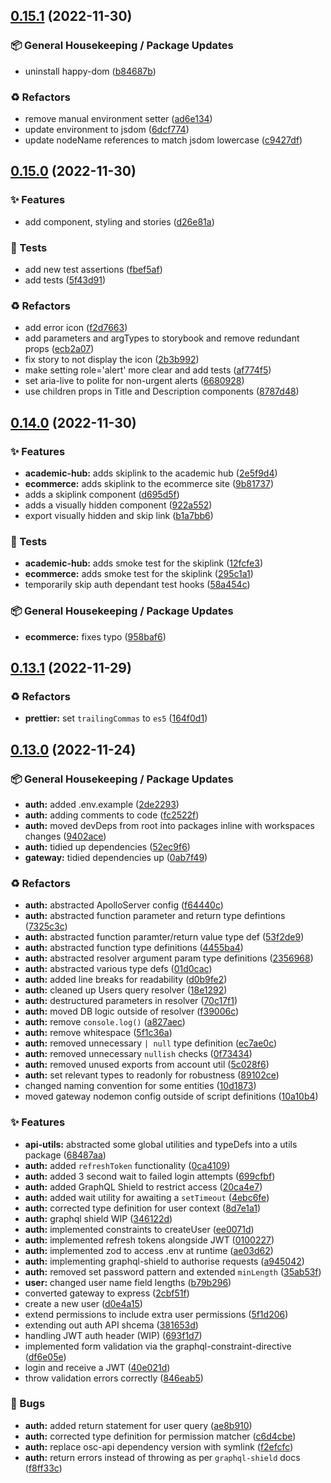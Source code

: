 ## [0.15.1](https://github.com/Open-Study-College/osc/compare/v0.15.0...v0.15.1) (2022-11-30)


### 📦 General Housekeeping / Package Updates

* uninstall happy-dom ([b84687b](https://github.com/Open-Study-College/osc/commit/b84687b714a217f8de7babb064841be7f3dbb66c))


### ♻️ Refactors

* remove manual environment setter ([ad6e134](https://github.com/Open-Study-College/osc/commit/ad6e134a242a809658634f5698359d4667b0099e))
* update environment to jsdom ([6dcf774](https://github.com/Open-Study-College/osc/commit/6dcf774b8d4065c615e2e5341c91496ff990dbdb))
* update nodeName references to match jsdom lowercase ([c9427df](https://github.com/Open-Study-College/osc/commit/c9427df66a743d3cab6eb288e1f45a89b0f6fa35))

## [0.15.0](https://github.com/Open-Study-College/osc/compare/v0.14.0...v0.15.0) (2022-11-30)


### ✨ Features

* add component, styling and stories ([d26e81a](https://github.com/Open-Study-College/osc/commit/d26e81af44f88d9ebef8715c80c042dfe980f468))


### 🧪 Tests

* add new test assertions ([fbef5af](https://github.com/Open-Study-College/osc/commit/fbef5af68a50d3a67ee6db8cbc96cd9bfd1aabf8))
* add tests ([5f43d91](https://github.com/Open-Study-College/osc/commit/5f43d916b534dbbcb5cc57285284b3a35f75e997))


### ♻️ Refactors

* add error icon ([f2d7663](https://github.com/Open-Study-College/osc/commit/f2d7663c976f6d80695821a9c0b60957b5f3b5dc))
* add parameters and argTypes to storybook and remove redundant props ([ecb2a07](https://github.com/Open-Study-College/osc/commit/ecb2a07f406ffa0a277fc58ff26bec0e5ff26af4))
* fix story to not display the icon ([2b3b992](https://github.com/Open-Study-College/osc/commit/2b3b99299d1ef3e55c9faa575b63f1f4865bd93d))
* make setting role='alert' more clear and add tests ([af774f5](https://github.com/Open-Study-College/osc/commit/af774f5d97c461ce2cbe33198fc3f52ca872dad2))
* set aria-live to polite for non-urgent alerts ([6680928](https://github.com/Open-Study-College/osc/commit/6680928cc85f8acc7753c710d3c0c5e5513d8692))
* use children props in Title and Description components ([8787d48](https://github.com/Open-Study-College/osc/commit/8787d48a77822b447a924853d69f19c7e8da025f))

## [0.14.0](https://github.com/Open-Study-College/osc/compare/v0.13.1...v0.14.0) (2022-11-30)


### ✨ Features

* **academic-hub:** adds skiplink to the academic hub ([2e5f9d4](https://github.com/Open-Study-College/osc/commit/2e5f9d44ad5f34629e047c6619fd3d4ce02c6e5e))
* **ecommerce:** adds skiplink to the ecommerce site ([9b81737](https://github.com/Open-Study-College/osc/commit/9b817372b7e05a7f19b5d9fdf425bad1437ff428))
* adds a skiplink component ([d695d5f](https://github.com/Open-Study-College/osc/commit/d695d5f91b7bcd803a6baa568d5cf746f9dd593f))
* adds a visually hidden component ([922a552](https://github.com/Open-Study-College/osc/commit/922a5523bd2539645b503f1c0846fb62fb4bbfb5))
* export visually hidden and skip link ([b1a7bb6](https://github.com/Open-Study-College/osc/commit/b1a7bb61a60812585269b2c915310f7df4e99b52))


### 🧪 Tests

* **academic-hub:** adds smoke test for the skiplink ([12fcfe3](https://github.com/Open-Study-College/osc/commit/12fcfe3461ab6d8770240617bb10b86d773eefaf))
* **ecommerce:** adds smoke test for the skiplink ([295c1a1](https://github.com/Open-Study-College/osc/commit/295c1a192f9abba97ae2ccfa19032b989d0d5cb1))
* temporarily skip auth dependant test hooks ([58a454c](https://github.com/Open-Study-College/osc/commit/58a454cb2bbacc65120a3e30f069bf2c1d420784))


### 📦 General Housekeeping / Package Updates

* **ecommerce:** fixes typo ([958baf6](https://github.com/Open-Study-College/osc/commit/958baf6a2c5c489ef90d3f700f8a7beb604ec506))

## [0.13.1](https://github.com/Open-Study-College/osc/compare/v0.13.0...v0.13.1) (2022-11-29)


### ♻️ Refactors

* **prettier:** set `trailingCommas` to `es5` ([164f0d1](https://github.com/Open-Study-College/osc/commit/164f0d1913d2f673eadb40d74704a81803cc76d5))

## [0.13.0](https://github.com/Open-Study-College/osc/compare/v0.12.0...v0.13.0) (2022-11-24)


### 📦 General Housekeeping / Package Updates

* **auth:** added .env.example ([2de2293](https://github.com/Open-Study-College/osc/commit/2de2293e7d07e5252f36c7b45553ef503b885ddd))
* **auth:** adding comments to code ([fc2522f](https://github.com/Open-Study-College/osc/commit/fc2522fc4b847132be1d2c3f4295f3b0ac91b4d4))
* **auth:** moved devDeps from root into packages inline with workspaces changes ([9402ace](https://github.com/Open-Study-College/osc/commit/9402ace9b28abbd24c183fe029cbd859ef8c60bc))
* **auth:** tidied up dependencies ([52ec9f6](https://github.com/Open-Study-College/osc/commit/52ec9f62694bf0e6f6c5dd795714a588b256ff96))
* **gateway:** tidied dependencies up ([0ab7f49](https://github.com/Open-Study-College/osc/commit/0ab7f49e1d9a114b5b8bce8ec67474b4cadb62b1))


### ♻️ Refactors

* **auth:** abstracted ApolloServer config ([f64440c](https://github.com/Open-Study-College/osc/commit/f64440c3e6e4f0ec04b04b4f741e0721baaf9f20))
* **auth:** abstracted function parameter and return type defintions ([7325c3c](https://github.com/Open-Study-College/osc/commit/7325c3c617259739d583b334e4536e0ae4ba658f))
* **auth:** abstracted function paramter/return value type def ([53f2de9](https://github.com/Open-Study-College/osc/commit/53f2de9cee65b475864ee2479f29880297a60b8c))
* **auth:** abstracted function type definitions ([4455ba4](https://github.com/Open-Study-College/osc/commit/4455ba4767f5a5921fb36fc6ccd3d70f6d886791))
* **auth:** abstracted resolver argument param type definitions ([2356968](https://github.com/Open-Study-College/osc/commit/2356968ee6addae7eb73483a5a1ba818a4482e32))
* **auth:** abstracted various type defs ([01d0cac](https://github.com/Open-Study-College/osc/commit/01d0cacb2c5a0ea77eb8f5b6363def19cc81db06))
* **auth:** added line breaks for readability ([d0b9fe2](https://github.com/Open-Study-College/osc/commit/d0b9fe280ad547070ae99807d468c028edfa2d9d))
* **auth:** cleaned up Users query resolver ([18e1292](https://github.com/Open-Study-College/osc/commit/18e12920ead708847b1e6d7943ba1854a7c9aec7))
* **auth:** destructured parameters in resolver ([70c17f1](https://github.com/Open-Study-College/osc/commit/70c17f10165e6e49ed7b140eb11cf866bc1acec1))
* **auth:** moved DB logic outside of resolver ([f39006c](https://github.com/Open-Study-College/osc/commit/f39006c9866e681db7011e1f88ed9897968cafc2))
* **auth:** remove `console.log()` ([a827aec](https://github.com/Open-Study-College/osc/commit/a827aece3805ce6eb6a20a5e6b1211fdede9cd34))
* **auth:** remove whitespace ([5f1c36a](https://github.com/Open-Study-College/osc/commit/5f1c36a2e9980c37c7ccbfd40b9b0b0340dbc3ee))
* **auth:** removed unnecessary `| null` type definition ([ec7ae0c](https://github.com/Open-Study-College/osc/commit/ec7ae0cfbb2037cd0a3ed7ed52d3c42279213931))
* **auth:** removed unnecessary `nullish` checks ([0f73434](https://github.com/Open-Study-College/osc/commit/0f734348a1c969177f947f3c55fcdf96cdecb303))
* **auth:** removed unused exports from account util ([5c028f6](https://github.com/Open-Study-College/osc/commit/5c028f65a7ed9d8260492531887217ec2c165ed4))
* **auth:** set relevant types to readonly for robustness ([89102ce](https://github.com/Open-Study-College/osc/commit/89102ce1bba70bd688a4c5999ec9bb79afd1fd05))
* changed naming convention for some entities ([10d1873](https://github.com/Open-Study-College/osc/commit/10d18739bac3fb7a5d4ae46acdbb300863bda197))
* moved gateway nodemon config outside of script definitions ([10a10b4](https://github.com/Open-Study-College/osc/commit/10a10b408bfa508fbb5c8001cb13515b53ec3bfe))


### ✨ Features

* **api-utils:** abstracted some global utilities and typeDefs into a utils package ([68487aa](https://github.com/Open-Study-College/osc/commit/68487aa48b862c38b054d539bb086801e3bbb366))
* **auth:** added `refreshToken` functionality ([0ca4109](https://github.com/Open-Study-College/osc/commit/0ca41096f0f49c29ded78cb10f22a42b85d1f1b2))
* **auth:** added 3 second wait to failed login attempts ([699cfbf](https://github.com/Open-Study-College/osc/commit/699cfbfc17677b7451428cbe596062cdf1705bc7))
* **auth:** added GraphQL Shield to restrict access ([20ca4e7](https://github.com/Open-Study-College/osc/commit/20ca4e7982e9f9bc0754b95b1a2f08e7c8ba9ba7))
* **auth:** added wait utility for awaiting a `setTimeout` ([4ebc6fe](https://github.com/Open-Study-College/osc/commit/4ebc6fe17a8ccb7b4c41e6ae5e9e54c0cf9cdf4a))
* **auth:** corrected type definition for user context ([8d7e1a1](https://github.com/Open-Study-College/osc/commit/8d7e1a12716e24b86f80827acc2c94b07327f83c))
* **auth:** graphql shield WIP ([346122d](https://github.com/Open-Study-College/osc/commit/346122d03e0b6e09861043cab3ad9e29cf8b5b48))
* **auth:** implemented constraints to createUser ([ee0071d](https://github.com/Open-Study-College/osc/commit/ee0071dbbce8c2aa2ca36d73341ddeb5037757ea))
* **auth:** implemented refresh tokens alongside JWT ([0100227](https://github.com/Open-Study-College/osc/commit/01002279c0cd574277eeb63a9892e9d41f88677d))
* **auth:** implemented zod to access .env at runtime ([ae03d62](https://github.com/Open-Study-College/osc/commit/ae03d62389fb0679079791a692b9909b38224698))
* **auth:** implementing graphql-shield to authorise requests ([a945042](https://github.com/Open-Study-College/osc/commit/a945042cab5c4d85cc5aceac5266a147b2857123))
* **auth:** removed set password pattern and extended `minLength` ([35ab53f](https://github.com/Open-Study-College/osc/commit/35ab53fc4830805f4647dfc3952add926c11a766))
* **user:** changed user name field lengths ([b79b296](https://github.com/Open-Study-College/osc/commit/b79b296b7f6e617fecf1764b7473d80bf66297f8))
* converted gateway to express ([2cbf51f](https://github.com/Open-Study-College/osc/commit/2cbf51fee09e8bf18c8cfdf0529b51e547fa02f5))
* create a new user ([d0e4a15](https://github.com/Open-Study-College/osc/commit/d0e4a153b75c853e82581a0b8be2f686096b2277))
* extend permissions to include extra user permissions ([5f1d206](https://github.com/Open-Study-College/osc/commit/5f1d206e84a329b316a17df609d2d01f26c0fce6))
* extending out auth API shcema ([381653d](https://github.com/Open-Study-College/osc/commit/381653d12fb4e5f09a71bb4d45bc1e56302b5819))
* handling JWT auth header (WIP) ([693f1d7](https://github.com/Open-Study-College/osc/commit/693f1d7a350e30526d73aef78d11c38421b079b2))
* implemented form validation via the graphql-constraint-directive ([df6e05e](https://github.com/Open-Study-College/osc/commit/df6e05e8e3c8d74a03e22353ce6fcdb1da2392a0))
* login and receive a JWT ([40e021d](https://github.com/Open-Study-College/osc/commit/40e021dc104d564adc002d7d8b56a34a6126bcb2))
* throw validation errors correctly ([846eab5](https://github.com/Open-Study-College/osc/commit/846eab54ae37c13a99a2bf870877f89d3d4af10d))


### 🐛 Bugs

* **auth:** added return statement for user query ([ae8b910](https://github.com/Open-Study-College/osc/commit/ae8b910d139cb2279d2e07ebc8182d64becfd0e2))
* **auth:** corrected type definition for permission matcher ([c6d4cbe](https://github.com/Open-Study-College/osc/commit/c6d4cbe1163e67af7056d1307b8193894cdede79))
* **auth:** replace osc-api dependency version with symlink ([f2efcfc](https://github.com/Open-Study-College/osc/commit/f2efcfc51447ef3d04a2fed9466438f2e893d789))
* **auth:** return errors instead of throwing as per `graphql-shield` docs ([f8ff33c](https://github.com/Open-Study-College/osc/commit/f8ff33cbf717b6751f6389d0e8fb29939b6547a3))

